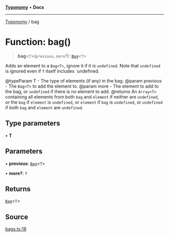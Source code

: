 [**Typonomy**](../README.md) • **Docs**

***

[Typonomy](../globals.md) / bag

# Function: bag()

> **bag**\<`T`\>(`previous`, `more`?): [`Bag`](../type-aliases/Bag.md)\<`T`\>

Adds an element to a `Bag<T>`, ignore it if it is `undefined`.
Note that `undefined` is ignored even if `T` itself includes `undefined.

@typeParam T - The type of elements (if any) in the bag.
@param previous - The `Bag<T>` to add the element to.
@param more - The element to add to the bag, or `undefined` if there is no element to add.
@returns An `Array<T>` containing all elements from both `bag` and `element` if neither are `undefined`,
  or the `bag` if `element` is `undefined`,
  or `element` if `bag` is `undefined`,
  or `undefined` if both `bag` and `element` are `undefined`.

## Type parameters

• **T**

## Parameters

• **previous**: [`Bag`](../type-aliases/Bag.md)\<`T`\>

• **more?**: `T`

## Returns

[`Bag`](../type-aliases/Bag.md)\<`T`\>

## Source

[bags.ts:18](https://github.com/softcraft-development/typonomy/blob/dfbcc96600b9b9b8c6faf47f3caef423e4f1568c/src/bags.ts#L18)
